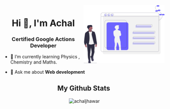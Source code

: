 <img src="profile.svg" width="50%" align="right">
<h1 align="center">Hi 👋, I'm Achal</h1>
<h3 align="center"> Certified Google Actions Developer </h3>

- 🌱 I’m currently learning Physics , Chemistry and Maths.

- 💬 Ask me about **Web development**

<h2 align="center"> My Github Stats</h2>
<div align="center">
  <p align="center">&nbsp;<img align="center" src="https://github-readme-stats.vercel.app/api?username=achaljhawar&show_icons=true" alt="achaljhawar" /></p>
</div>

